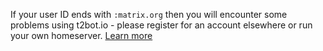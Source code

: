 <div class="banner warning">

If your user ID ends with `:matrix.org` then you will encounter some problems using t2bot.io - please register for an account elsewhere or run your own homeserver. [Learn more](/docs/2020-matrix-org-lag)

</div>
